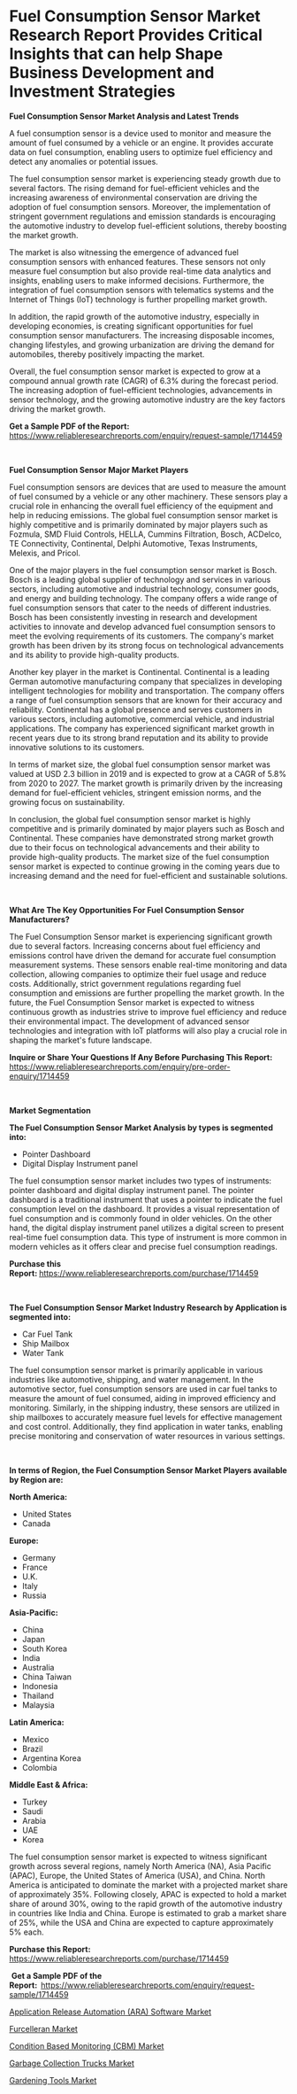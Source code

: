 <p><h1>Fuel Consumption Sensor Market Research Report Provides Critical Insights that can help Shape Business Development and Investment Strategies</h1></p><p><strong>Fuel Consumption Sensor Market Analysis and Latest Trends</strong></p>
<p><p>A fuel consumption sensor is a device used to monitor and measure the amount of fuel consumed by a vehicle or an engine. It provides accurate data on fuel consumption, enabling users to optimize fuel efficiency and detect any anomalies or potential issues.</p><p>The fuel consumption sensor market is experiencing steady growth due to several factors. The rising demand for fuel-efficient vehicles and the increasing awareness of environmental conservation are driving the adoption of fuel consumption sensors. Moreover, the implementation of stringent government regulations and emission standards is encouraging the automotive industry to develop fuel-efficient solutions, thereby boosting the market growth.</p><p>The market is also witnessing the emergence of advanced fuel consumption sensors with enhanced features. These sensors not only measure fuel consumption but also provide real-time data analytics and insights, enabling users to make informed decisions. Furthermore, the integration of fuel consumption sensors with telematics systems and the Internet of Things (IoT) technology is further propelling market growth.</p><p>In addition, the rapid growth of the automotive industry, especially in developing economies, is creating significant opportunities for fuel consumption sensor manufacturers. The increasing disposable incomes, changing lifestyles, and growing urbanization are driving the demand for automobiles, thereby positively impacting the market.</p><p>Overall, the fuel consumption sensor market is expected to grow at a compound annual growth rate (CAGR) of 6.3% during the forecast period. The increasing adoption of fuel-efficient technologies, advancements in sensor technology, and the growing automotive industry are the key factors driving the market growth.</p></p>
<p><strong>Get a Sample PDF of the Report:&nbsp;</strong> <a href="https://www.reliableresearchreports.com/enquiry/request-sample/1714459">https://www.reliableresearchreports.com/enquiry/request-sample/1714459</a></p>
<p>&nbsp;</p>
<p><strong>Fuel Consumption Sensor Major Market Players</strong></p>
<p><p>Fuel consumption sensors are devices that are used to measure the amount of fuel consumed by a vehicle or any other machinery. These sensors play a crucial role in enhancing the overall fuel efficiency of the equipment and help in reducing emissions. The global fuel consumption sensor market is highly competitive and is primarily dominated by major players such as Fozmula, SMD Fluid Controls, HELLA, Cummins Filtration, Bosch, ACDelco, TE Connectivity, Continental, Delphi Automotive, Texas Instruments, Melexis, and Pricol.</p><p>One of the major players in the fuel consumption sensor market is Bosch. Bosch is a leading global supplier of technology and services in various sectors, including automotive and industrial technology, consumer goods, and energy and building technology. The company offers a wide range of fuel consumption sensors that cater to the needs of different industries. Bosch has been consistently investing in research and development activities to innovate and develop advanced fuel consumption sensors to meet the evolving requirements of its customers. The company's market growth has been driven by its strong focus on technological advancements and its ability to provide high-quality products.</p><p>Another key player in the market is Continental. Continental is a leading German automotive manufacturing company that specializes in developing intelligent technologies for mobility and transportation. The company offers a range of fuel consumption sensors that are known for their accuracy and reliability. Continental has a global presence and serves customers in various sectors, including automotive, commercial vehicle, and industrial applications. The company has experienced significant market growth in recent years due to its strong brand reputation and its ability to provide innovative solutions to its customers.</p><p>In terms of market size, the global fuel consumption sensor market was valued at USD 2.3 billion in 2019 and is expected to grow at a CAGR of 5.8% from 2020 to 2027. The market growth is primarily driven by the increasing demand for fuel-efficient vehicles, stringent emission norms, and the growing focus on sustainability.</p><p>In conclusion, the global fuel consumption sensor market is highly competitive and is primarily dominated by major players such as Bosch and Continental. These companies have demonstrated strong market growth due to their focus on technological advancements and their ability to provide high-quality products. The market size of the fuel consumption sensor market is expected to continue growing in the coming years due to increasing demand and the need for fuel-efficient and sustainable solutions.</p></p>
<p>&nbsp;</p>
<p><strong>What Are The Key Opportunities For Fuel Consumption Sensor Manufacturers?</strong></p>
<p><p>The Fuel Consumption Sensor market is experiencing significant growth due to several factors. Increasing concerns about fuel efficiency and emissions control have driven the demand for accurate fuel consumption measurement systems. These sensors enable real-time monitoring and data collection, allowing companies to optimize their fuel usage and reduce costs. Additionally, strict government regulations regarding fuel consumption and emissions are further propelling the market growth. In the future, the Fuel Consumption Sensor market is expected to witness continuous growth as industries strive to improve fuel efficiency and reduce their environmental impact. The development of advanced sensor technologies and integration with IoT platforms will also play a crucial role in shaping the market's future landscape.</p></p>
<p><strong>Inquire or Share Your Questions If Any Before Purchasing This Report:</strong> <a href="https://www.reliableresearchreports.com/enquiry/pre-order-enquiry/1714459">https://www.reliableresearchreports.com/enquiry/pre-order-enquiry/1714459</a></p>
<p>&nbsp;</p>
<p><strong>Market Segmentation</strong></p>
<p><strong>The Fuel Consumption Sensor Market Analysis by types is segmented into:</strong></p>
<p><ul><li>Pointer Dashboard</li><li>Digital Display Instrument panel</li></ul></p>
<p><p>The fuel consumption sensor market includes two types of instruments: pointer dashboard and digital display instrument panel. The pointer dashboard is a traditional instrument that uses a pointer to indicate the fuel consumption level on the dashboard. It provides a visual representation of fuel consumption and is commonly found in older vehicles. On the other hand, the digital display instrument panel utilizes a digital screen to present real-time fuel consumption data. This type of instrument is more common in modern vehicles as it offers clear and precise fuel consumption readings.</p></p>
<p><strong>Purchase this Report:&nbsp;</strong><a href="https://www.reliableresearchreports.com/purchase/1714459">https://www.reliableresearchreports.com/purchase/1714459</a></p>
<p>&nbsp;</p>
<p><strong>The Fuel Consumption Sensor Market Industry Research by Application is segmented into:</strong></p>
<p><ul><li>Car Fuel Tank</li><li>Ship Mailbox</li><li>Water Tank</li></ul></p>
<p><p>The fuel consumption sensor market is primarily applicable in various industries like automotive, shipping, and water management. In the automotive sector, fuel consumption sensors are used in car fuel tanks to measure the amount of fuel consumed, aiding in improved efficiency and monitoring. Similarly, in the shipping industry, these sensors are utilized in ship mailboxes to accurately measure fuel levels for effective management and cost control. Additionally, they find application in water tanks, enabling precise monitoring and conservation of water resources in various settings.</p></p>
<p>&nbsp;</p>
<p><strong>In terms of Region, the Fuel Consumption Sensor Market Players available by Region are:</strong></p>
<p>
    <p> <strong> North America: </strong>
        <ul>
            <li>United States</li>
            <li>Canada</li>
        </ul>
        </p> 
    <p> <strong> Europe: </strong>
        <ul>
            <li>Germany</li>
            <li>France</li>
            <li>U.K.</li>
            <li>Italy</li>
            <li>Russia</li>
        </ul>
        </p> 
    <p> <strong> Asia-Pacific: </strong>
        <ul>
            <li>China</li>
            <li>Japan</li>
            <li>South Korea</li>
            <li>India</li>
            <li>Australia</li>
            <li>China Taiwan</li>
            <li>Indonesia</li>
            <li>Thailand</li>
            <li>Malaysia</li>
        </ul>
        </p> 
    <p> <strong> Latin America: </strong>
        <ul>
            <li>Mexico</li>
            <li>Brazil</li>
            <li>Argentina Korea</li>
            <li>Colombia</li>
        </ul>
        </p> 
    <p> <strong> Middle East & Africa: </strong>
        <ul>
            <li>Turkey</li>
            <li>Saudi</li>
            <li>Arabia</li>
            <li>UAE</li>
            <li>Korea</li>
        </ul>
    </p>
    </p>
<p><p>The fuel consumption sensor market is expected to witness significant growth across several regions, namely North America (NA), Asia Pacific (APAC), Europe, the United States of America (USA), and China. North America is anticipated to dominate the market with a projected market share of approximately 35%. Following closely, APAC is expected to hold a market share of around 30%, owing to the rapid growth of the automotive industry in countries like India and China. Europe is estimated to grab a market share of 25%, while the USA and China are expected to capture approximately 5% each.</p></p>
<p><strong>Purchase this Report: </strong><a href="https://www.reliableresearchreports.com/purchase/1714459">https://www.reliableresearchreports.com/purchase/1714459</a></p>
<p>&nbsp;<strong>Get a Sample PDF of the Report:&nbsp;&nbsp;</strong><a href="https://www.reliableresearchreports.com/enquiry/request-sample/1714459">https://www.reliableresearchreports.com/enquiry/request-sample/1714459</a></p>
<p><strong></strong></p>
<p><p><a href="https://github.com/eeaveuhhh/Market-Research-Report-List-1/blob/main/application-release-automation-ara-software-market.md">Application Release Automation (ARA) Software Market</a></p><p><a href="https://medium.com/p/345bcbf1674e/edit">Furcelleran Market</a></p><p><a href="https://github.com/derrinmiltonellis35gcl/Market-Research-Report-List-1/blob/main/condition-based-monitoring-cbm-market.md">Condition Based Monitoring (CBM) Market</a></p><p><a href="https://medium.com/@sharonmurphy49/garbage-collection-trucks-market-share-evolution-and-market-growth-trends-2024-2031-552412076f0a">Garbage Collection Trucks Market</a></p><p><a href="https://medium.com/p/c8ff06e0eb52/edit">Gardening Tools Market</a></p></p>